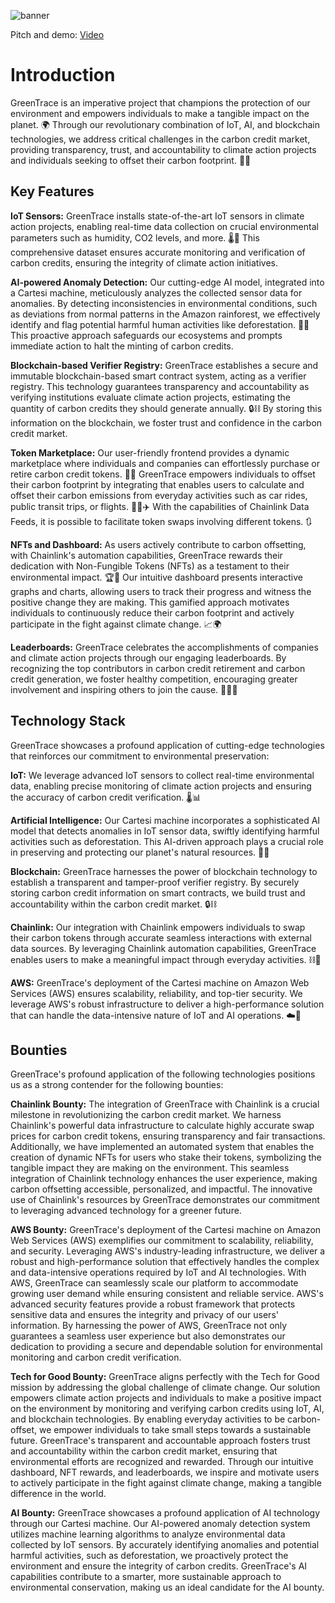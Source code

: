 ![banner](https://github.com/CarbonTracker/.github/assets/99221221/06bdd8e8-e072-41d1-bba8-f4f8d0742060)

Pitch and demo: [Video](https://www.youtube.com/watch?v=KP-6Q8dYUt0)

# Introduction

GreenTrace is an imperative project that champions the protection of our environment and empowers individuals to make a tangible impact on the planet. 🌍 Through our revolutionary combination of IoT, AI, and blockchain technologies, we address critical challenges in the carbon credit market, providing transparency, trust, and accountability to climate action projects and individuals seeking to offset their carbon footprint. 🌱💪

## Key Features
**IoT Sensors:** GreenTrace installs state-of-the-art IoT sensors in climate action projects, enabling real-time data collection on crucial environmental parameters such as humidity, CO2 levels, and more. 🌡️🌿 This comprehensive dataset ensures accurate monitoring and verification of carbon credits, ensuring the integrity of climate action initiatives.

**AI-powered Anomaly Detection:** Our cutting-edge AI model, integrated into a Cartesi machine, meticulously analyzes the collected sensor data for anomalies. By detecting inconsistencies in environmental conditions, such as deviations from normal patterns in the Amazon rainforest, we effectively identify and flag potential harmful human activities like deforestation. 🚫🌳 This proactive approach safeguards our ecosystems and prompts immediate action to halt the minting of carbon credits.

**Blockchain-based Verifier Registry:** GreenTrace establishes a secure and immutable blockchain-based smart contract system, acting as a verifier registry. This technology guarantees transparency and accountability as verifying institutions evaluate climate action projects, estimating the quantity of carbon credits they should generate annually. 🔒⛓️ By storing this information on the blockchain, we foster trust and confidence in the carbon credit market.

**Token Marketplace:** Our user-friendly frontend provides a dynamic marketplace where individuals and companies can effortlessly purchase or retire carbon credit tokens. 🛒💸 GreenTrace empowers individuals to offset their carbon footprint by integrating that enables users to calculate and offset their carbon emissions from everyday activities such as car rides, public transit trips, or flights. 🚗🚌✈️ With the capabilities of Chainlink Data Feeds, it is possible to facilitate token swaps involving different tokens. 🔃

**NFTs and Dashboard:** As users actively contribute to carbon offsetting, with Chainlink's automation capabilities, GreenTrace rewards their dedication with Non-Fungible Tokens (NFTs) as a testament to their environmental impact.  🏆🌱 Our intuitive dashboard presents interactive graphs and charts, allowing users to track their progress and witness the positive change they are making. This gamified approach motivates individuals to continuously reduce their carbon footprint and actively participate in the fight against climate change. 📈🌍

**Leaderboards:** GreenTrace celebrates the accomplishments of companies and climate action projects through our engaging leaderboards. By recognizing the top contributors in carbon credit retirement and carbon credit generation, we foster healthy competition, encouraging greater involvement and inspiring others to join the cause. 🥇🏢🌿

## Technology Stack
GreenTrace showcases a profound application of cutting-edge technologies that reinforces our commitment to environmental preservation:

**IoT:** We leverage advanced IoT sensors to collect real-time environmental data, enabling precise monitoring of climate action projects and ensuring the accuracy of carbon credit verification. 🌡️📊

**Artificial Intelligence:** Our Cartesi machine incorporates a sophisticated AI model that detects anomalies in IoT sensor data, swiftly identifying harmful activities such as deforestation. This AI-driven approach plays a crucial role in preserving and protecting our planet's natural resources. 🤖🌳

**Blockchain:** GreenTrace harnesses the power of blockchain technology to establish a transparent and tamper-proof verifier registry. By securely storing carbon credit information on smart contracts, we build trust and accountability within the carbon credit market. 🔒⛓️

**Chainlink:** Our integration with Chainlink empowers individuals to swap their carbon tokens through accurate seamless interactions with external data sources. By leveraging Chainlink automation capabilities, GreenTrace enables users to make a meaningful impact through everyday activities. ⛓️💪

**AWS:** GreenTrace's deployment of the Cartesi machine on Amazon Web Services (AWS) ensures scalability, reliability, and top-tier security. We leverage AWS's robust infrastructure to deliver a high-performance solution that can handle the data-intensive nature of IoT and AI operations. ☁️🚀

## Bounties
GreenTrace's profound application of the following technologies positions us as a strong contender for the following bounties:

**Chainlink Bounty:** The integration of GreenTrace with Chainlink is a crucial milestone in revolutionizing the carbon credit market. We harness Chainlink's powerful data infrastructure to calculate highly accurate swap prices for carbon credit tokens, ensuring transparency and fair transactions. Additionally, we have implemented an automated system that enables the creation of dynamic NFTs for users who stake their tokens, symbolizing the tangible impact they are making on the environment. This seamless integration of Chainlink technology enhances the user experience, making carbon offsetting accessible, personalized, and impactful. The innovative use of Chainlink's resources by GreenTrace demonstrates our commitment to leveraging advanced technology for a greener future.


**AWS Bounty:** GreenTrace's deployment of the Cartesi machine on Amazon Web Services (AWS) exemplifies our commitment to scalability, reliability, and security. Leveraging AWS's industry-leading infrastructure, we deliver a robust and high-performance solution that effectively handles the complex and data-intensive operations required by IoT and AI technologies. With AWS, GreenTrace can seamlessly scale our platform to accommodate growing user demand while ensuring consistent and reliable service. AWS's advanced security features provide a robust framework that protects sensitive data and ensures the integrity and privacy of our users' information. By harnessing the power of AWS, GreenTrace not only guarantees a seamless user experience but also demonstrates our dedication to providing a secure and dependable solution for environmental monitoring and carbon credit verification.

**Tech for Good Bounty:** GreenTrace aligns perfectly with the Tech for Good mission by addressing the global challenge of climate change. Our solution empowers climate action projects and individuals to make a positive impact on the environment by monitoring and verifying carbon credits using IoT, AI, and blockchain technologies. By enabling everyday activities to be carbon-offset, we empower individuals to take small steps towards a sustainable future. GreenTrace's transparent and accountable approach fosters trust and accountability within the carbon credit market, ensuring that environmental efforts are recognized and rewarded. Through our intuitive dashboard, NFT rewards, and leaderboards, we inspire and motivate users to actively participate in the fight against climate change, making a tangible difference in the world.

**AI Bounty:** GreenTrace showcases a profound application of AI technology through our Cartesi machine. Our AI-powered anomaly detection system utilizes machine learning algorithms to analyze environmental data collected by IoT sensors. By accurately identifying anomalies and potential harmful activities, such as deforestation, we proactively protect the environment and ensure the integrity of carbon credits. GreenTrace's AI capabilities contribute to a smarter, more sustainable approach to environmental conservation, making us an ideal candidate for the AI bounty.



